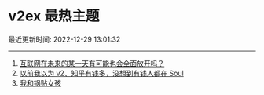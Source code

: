 # v2ex 最热主题

最近更新时间: 2022-12-29 13:01:32

--- 
1. [互联网在未来的某一天有可能也会全面放开吗？](https://www.v2ex.com/t/905258) 
2. [以前我以为 v2、知乎有钱多，没想到有钱人都在 Soul](https://www.v2ex.com/t/905271) 
3. [我和锅贴女孩](https://www.v2ex.com/t/905285) 
